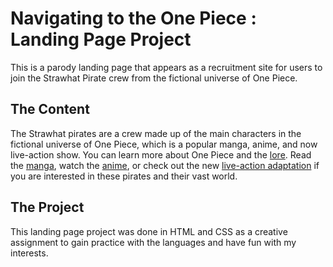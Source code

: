 # Navigating to the One Piece : Landing Page Project
This is a parody landing page that appears as a recruitment site for users to join the Strawhat Pirate crew from the fictional universe of One Piece.

## The Content
The Strawhat pirates are a crew made up of the main characters in the fictional universe of One Piece, which is a popular manga, anime, and now live-action show.
You can learn more about One Piece and the [lore](https://onepiece.fandom.com/wiki/One_Piece_Wiki).
Read the [manga](), watch the [anime](), or check out the new [live-action adaptation]() if you are interested in these pirates and their vast world.

## The Project
This landing page project was done in HTML and CSS as a creative assignment to gain practice with the languages and have fun with my interests.
